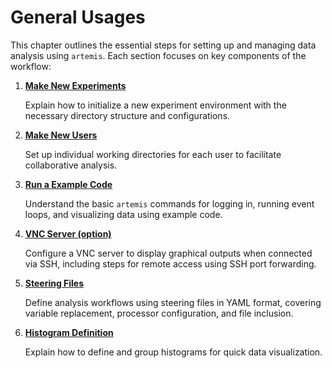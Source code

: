 # General Usages

This chapter outlines the essential steps for setting up and managing data analysis using `artemis`.
Each section focuses on key components of the workflow:

1. [**Make New Experiments**](./new_experiments.md)

   Explain how to initialize a new experiment environment with the necessary directory structure and configurations.

2. [**Make New Users**](./new_users.md)

   Set up individual working directories for each user to facilitate collaborative analysis.

3. [**Run a Example Code**](./commands.md)

   Understand the basic `artemis` commands for logging in, running event loops, and visualizing data using example code.

4. [**VNC Server (option)**](./vnc_server.md)

   Configure a VNC server to display graphical outputs when connected via SSH, including steps for remote access using SSH port forwarding.

5. [**Steering Files**](./steering.md)

   Define analysis workflows using steering files in YAML format, covering variable replacement, processor configuration, and file inclusion.

6. [**Histogram Definition**](./histogram.md)

   Explain how to define and group histograms for quick data visualization.
